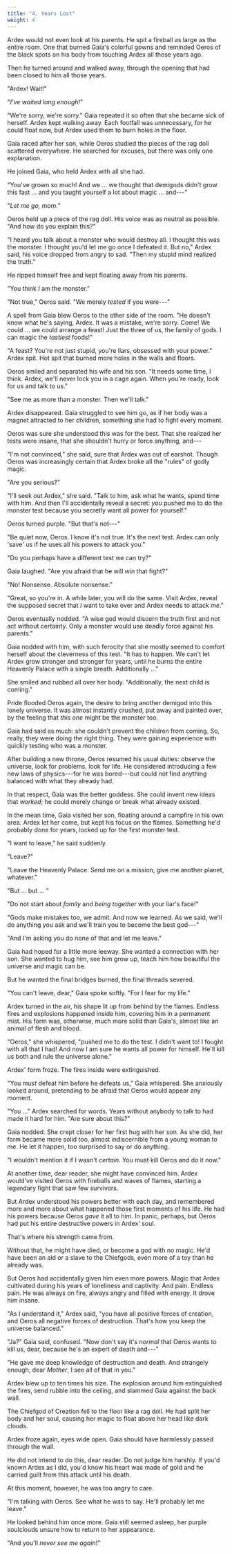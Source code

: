 ```yaml
---
title: "4. Years Lost"
weight: 4
---
```


Ardex would not even look at his parents. He spit a fireball as large as the entire room. One that burned Gaia's colorful gowns and reminded Oeros of the black spots on his body from touching Ardex all those years ago.

Then he turned around and walked away, through the opening that had been closed to him all those years.

"Ardex! Wait!"

"_I've waited long enough!_"

"We're sorry, we're sorry." Gaia repeated it so often that she became sick of herself. Ardex kept walking away. Each footfall was unnecessary, for he could float now, but Ardex used them to burn holes in the floor.

Gaia raced after her son, while Oeros studied the pieces of the rag doll scattered everywhere. He searched for excuses, but there was only one explanation.

He joined Gaia, who held Ardex with all she had.

"You've grown so much! And we ... we thought that demigods didn't grow this fast ... and you taught yourself a lot about magic ... and---"

"_Let me go, mom._"

Oeros held up a piece of the rag doll. His voice was as neutral as possible. "And how do you explain this?"

"I heard you talk about a monster who would destroy all. I thought this was the monster. I thought you'd let me go once I defeated it. But no," Ardex said, his voice dropped from angry to sad. "Then my stupid mind realized the truth."

He ripped himself free and kept floating away from his parents.

"You think _I_ am the monster."

"Not true," Oeros said. "We merely _tested_ if you were---"

A spell from Gaia blew Oeros to the other side of the room. "He doesn't know what he's saying, Ardex. It was a mistake, we're sorry. Come! We could ... we could arrange a feast! Just the three of us, the family of gods. I can magic the _tastiest_ foods!"

"A feast? You're not just stupid, you're liars, obsessed with your power." Ardex spit. Hot spit that burned more holes in the walls and floors.

Oeros smiled and separated his wife and his son. "It needs some time, I think. Ardex, we'll never lock you in a cage again. When you're ready, look for us and talk to us."

"See me as more than a monster. Then we'll talk."

Ardex disappeared. Gaia struggled to see him go, as if her body was a magnet attracted to her children, something she had to fight every moment. 

Oeros was sure she understood this was for the best. That she realized her tests were insane, that she shouldn't hurry or force anything, and---

"I'm not convinced," she said, sure that Ardex was out of earshot. Though Oeros was increasingly certain that Ardex broke all the "rules" of godly magic.

"Are you serious?"

"I'll seek out Ardex," she said. "Talk to him, ask what he wants, spend time with him. And then I'll accidentally reveal a secret: _you_ pushed me to do the monster test because you secretly want all power for yourself."

Oeros turned purple. "But that's not---"

"Be quiet now, Oeros. I know it's not true. It's the next test. Ardex can only 'save' us if he uses all his powers to attack you."

"Do you perhaps have a different test we can try?"

Gaia laughed. "Are you afraid that he will _win_ that fight?"

"No! Nonsense. Absolute nonsense."

"Great, so you're in. A while later, you will do the same. Visit Ardex, reveal the supposed secret that _I_ want to take over and Ardex needs to attack _me_."

Oeros eventually nodded. "A wise god would discern the truth first and not act without certainty. Only a monster would use deadly force against his parents."

Gaia nodded with him, with such ferocity that she mostly seemed to comfort herself about the cleverness of this test. "It has to happen. We can't let Ardex grow stronger and stronger for years, until he burns the entire Heavenly Palace with a single breath. Additionally ..."

She smiled and rubbed all over her body. "Additionally, the next child is coming."

Pride flooded Oeros again, the desire to bring another demigod into this lonely universe. It was almost instantly crushed, put away and painted over, by the feeling that _this one_ might be the monster too.

Gaia had said as much: she couldn't prevent the children from coming. So, really, they were doing the right thing. They were gaining experience with quickly testing who was a monster.

After building a new throne, Oeros resumed his usual duties: observe the universe, look for problems, look for life. He considered introducing a few new laws of physics---for he was bored---but could not find anything balanced with what they already had.

In that respect, Gaia was the better goddess. She could invent new ideas that _worked_; he could merely change or break what already existed.

In the mean time, Gaia visited her son, floating around a campfire in his own area. Ardex let her come, but kept his focus on the flames. Something he'd probably done for years, locked up for the first monster test.

"I want to leave," he said suddenly.

"Leave?"

"Leave the Heavenly Palace. Send me on a mission, give me another planet, whatever."

"But ... but ... "

"Do not start about _family_ and _being together_ with your liar's face!"

"Gods make mistakes too, we admit. And now we learned. As we said, we'll do anything you ask and we'll train you to become the best god---"

"And I'm asking you do none of that and let me leave."

Gaia had hoped for a little more leeway. She wanted a connection with her son. She wanted to hug him, see him grow up, teach him how beautiful the universe and magic can be.

But he wanted the final bridges burned, the final threads severed. 

"You can't leave, dear," Gaia spoke softly. "For I fear for my life."

Ardex turned in the air, his shape lit up from behind by the flames. Endless fires and explosions happened inside him, covering him in a permanent mist. His form was, otherwise, much more solid than Gaia's, almost like an animal of flesh and blood.

"Oeros," she whispered, "pushed me to do the test. I didn't want to! I fought with all that I had! And now I am sure he wants all power for himself. He'll kill us both and rule the universe alone."

Ardex' form froze. The fires inside were extinguished.

"You _must_ defeat him before he defeats us," Gaia whispered. She anxiously looked around, pretending to be afraid that Oeros would appear any moment.

"You ..." Ardex searched for words. Years without anybody to talk to had made it hard for him. "Are sure about this?"

Gaia nodded. She crept closer for her first hug with her son. As she did, her form became more solid too, almost indiscernible from a young woman to me. He let it happen, too surprised to say or do anything.

"I wouldn't mention it if I wasn't _certain_. You must kill Oeros and do it now."

At another time, dear reader, she might have convinced him. Ardex would've visited Oeros with fireballs and waves of flames, starting a legendary fight that saw few survivors.

But Ardex understood his powers better with each day, and remembered more and more about what happened those first moments of his life. He had his powers because Oeros _gave_ it all to him. In panic, perhaps, but Oeros had put his entire destructive powers in Ardex' soul.

That's where his strength came from.

Without that, he might have died, or become a god with no magic. He'd have been an aid or a slave to the Chiefgods, even more of a toy than he already was.

But Oeros had accidentally given him even more powers. Magic that Ardex cultivated during his years of loneliness and captivity. And pain. Endless pain. He was always on fire, always angry and filled with energy. It drove him insane.

"As I understand it," Ardex said, "you have all positive forces of creation, and Oeros all negative forces of destruction. That's how you keep the universe balanced."

"Ja?" Gaia said, confused. "Now don't say it's _normal_ that Oeros wants to kill us, dear, because he's an expert of death and---"

"He gave me deep knowledge of destruction and death. And strangely enough, dear _Mother_, I see all of that in you."

Ardex blew up to ten times his size. The explosion around him extinguished the fires, send rubble into the ceiling, and slammed Gaia against the back wall. 

The Chiefgod of Creation fell to the floor like a rag doll. He had split her body and her soul, causing her magic to float above her head like dark clouds.

Ardex froze again, eyes wide open. Gaia should have harmlessly passed through the wall.

He did not intend to do this, dear reader. Do not judge him harshly. If you'd known Ardex as I did, you'd know his heart was made of gold and he carried guilt from this attack until his death.

At this moment, however, he was too angry to care.

"I'm talking with Oeros. See what he was to say. He'll probably let me leave."

He looked behind him once more. Gaia still seemed asleep, her purple soulclouds unsure how to return to her appearance.

"And you'll _never see me again_!"